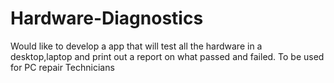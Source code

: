 # Hardware-Diagnostics
Would like to develop a app that will test all the hardware in a desktop,laptop and print out a report on what passed and failed. To be used for PC repair Technicians
